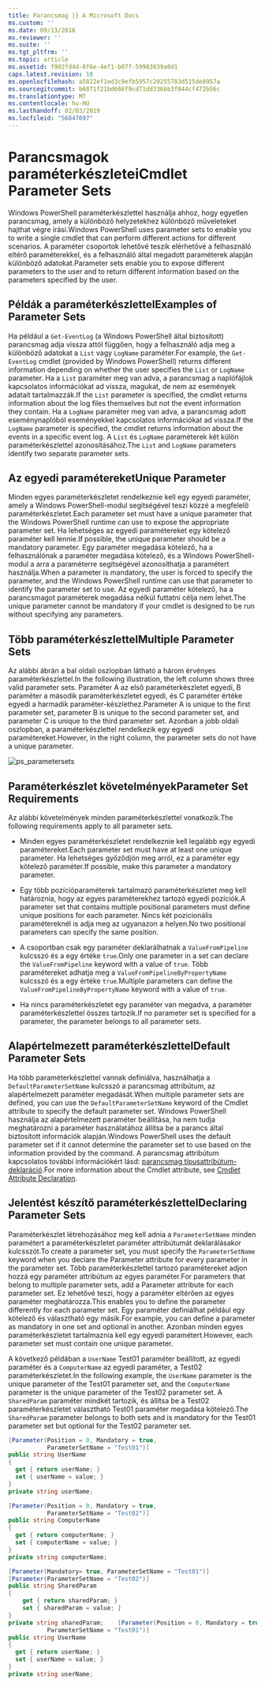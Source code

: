 ```yaml
---
title: Parancsmag |} A Microsoft Docs
ms.custom: ''
ms.date: 09/13/2016
ms.reviewer: ''
ms.suite: ''
ms.tgt_pltfrm: ''
ms.topic: article
ms.assetid: f902fd4d-8f6e-4ef1-b07f-59983039a0d1
caps.latest.revision: 10
ms.openlocfilehash: a5822ef1ed3c9efb5957c20255783d515de8957a
ms.sourcegitcommit: b6871f21bd666f9cd71dd336bb3f844cf472b56c
ms.translationtype: MT
ms.contentlocale: hu-HU
ms.lasthandoff: 02/03/2019
ms.locfileid: "56847697"
---
```

# <a name="cmdlet-parameter-sets"></a><span data-ttu-id="3a2db-102">Parancsmagok paraméterkészletei</span><span class="sxs-lookup"><span data-stu-id="3a2db-102">Cmdlet Parameter Sets</span></span>

<span data-ttu-id="3a2db-103">Windows PowerShell paraméterkészlettel használja ahhoz, hogy egyetlen parancsmag, amely a különböző helyzetekhez különböző műveleteket hajthat végre írási.</span><span class="sxs-lookup"><span data-stu-id="3a2db-103">Windows PowerShell uses parameter sets to enable you to write a single cmdlet that can perform different actions for different scenarios.</span></span> <span data-ttu-id="3a2db-104">A paraméter csoportok lehetővé teszik elérhetővé a felhasználó eltérő paraméterekkel, és a felhasználó által megadott paraméterek alapján különböző adatokat.</span><span class="sxs-lookup"><span data-stu-id="3a2db-104">Parameter sets enable you to expose different parameters to the user and to return different information based on the parameters specified by the user.</span></span>

## <a name="examples-of-parameter-sets"></a><span data-ttu-id="3a2db-105">Példák a paraméterkészlettel</span><span class="sxs-lookup"><span data-stu-id="3a2db-105">Examples of Parameter Sets</span></span>

<span data-ttu-id="3a2db-106">Ha például a `Get-EventLog` (a Windows PowerShell által biztosított) parancsmag adja vissza attól függően, hogy a felhasználó adja meg a különböző adatokat a `List` vagy `LogName` paraméter.</span><span class="sxs-lookup"><span data-stu-id="3a2db-106">For example, the `Get-EventLog` cmdlet (provided by Windows PowerShell) returns different information depending on whether the user specifies the `List` or `LogName` parameter.</span></span> <span data-ttu-id="3a2db-107">Ha a `List` paraméter meg van adva, a parancsmag a naplófájlok kapcsolatos információkat ad vissza, magukat, de nem az események adatait tartalmazzák.</span><span class="sxs-lookup"><span data-stu-id="3a2db-107">If the `List` parameter is specified, the cmdlet returns information about the log files themselves but not the event information they contain.</span></span> <span data-ttu-id="3a2db-108">Ha a `LogName` paraméter meg van adva, a parancsmag adott eseménynaplóból eseményekkel kapcsolatos információkat ad vissza.</span><span class="sxs-lookup"><span data-stu-id="3a2db-108">If the `LogName` parameter is specified, the cmdlet returns information about the events in a specific event log.</span></span> <span data-ttu-id="3a2db-109">A `List` és `LogName` paraméterek két külön paraméterkészlettel azonosításához.</span><span class="sxs-lookup"><span data-stu-id="3a2db-109">The `List` and `LogName` parameters identify two separate parameter sets.</span></span>

## <a name="unique-parameter"></a><span data-ttu-id="3a2db-110">Az egyedi paramétereket</span><span class="sxs-lookup"><span data-stu-id="3a2db-110">Unique Parameter</span></span>

<span data-ttu-id="3a2db-111">Minden egyes paraméterkészletet rendelkeznie kell egy egyedi paraméter, amely a Windows PowerShell-modul segítségével teszi közzé a megfelelő paraméterkészletet.</span><span class="sxs-lookup"><span data-stu-id="3a2db-111">Each parameter set must have a unique parameter that the Windows PowerShell runtime can use to expose the appropriate parameter set.</span></span> <span data-ttu-id="3a2db-112">Ha lehetséges az egyedi paramétereket egy kötelező paraméter kell lennie.</span><span class="sxs-lookup"><span data-stu-id="3a2db-112">If possible, the unique parameter should be a mandatory parameter.</span></span> <span data-ttu-id="3a2db-113">Egy paraméter megadása kötelező, ha a felhasználónak a paraméter megadása kötelező, és a Windows PowerShell-modul a arra a paraméterre segítségével azonosíthatja a paramétert használja.</span><span class="sxs-lookup"><span data-stu-id="3a2db-113">When a parameter is mandatory, the user is forced to specify the parameter, and the Windows PowerShell runtime can use that parameter to identify the parameter set to use.</span></span> <span data-ttu-id="3a2db-114">Az egyedi paraméter kötelező, ha a parancsmagot paraméterek megadása nélkül futtatni célja nem lehet.</span><span class="sxs-lookup"><span data-stu-id="3a2db-114">The unique parameter cannot be mandatory if your cmdlet is designed to be run without specifying any parameters.</span></span>

## <a name="multiple-parameter-sets"></a><span data-ttu-id="3a2db-115">Több paraméterkészlettel</span><span class="sxs-lookup"><span data-stu-id="3a2db-115">Multiple Parameter Sets</span></span>

<span data-ttu-id="3a2db-116">Az alábbi ábrán a bal oldali oszlopban látható a három érvényes paraméterkészlettel.</span><span class="sxs-lookup"><span data-stu-id="3a2db-116">In the following illustration, the left column shows three valid parameter sets.</span></span> <span data-ttu-id="3a2db-117">Paraméter A az első paraméterkészletet egyedi, B paraméter a második paraméterkészletet egyedi, és C paraméter értéke egyedi a harmadik paraméter-készlethez.</span><span class="sxs-lookup"><span data-stu-id="3a2db-117">Parameter A is unique to the first parameter set, parameter B is unique to the second parameter set, and parameter C is unique to the third parameter set.</span></span> <span data-ttu-id="3a2db-118">Azonban a jobb oldali oszlopban, a paraméterkészlettel rendelkezik egy egyedi paramétereket.</span><span class="sxs-lookup"><span data-stu-id="3a2db-118">However, in the right column, the parameter sets do not have a unique parameter.</span></span>

![ps_parametersets](../media/ps-parametersets.gif)

## <a name="parameter-set-requirements"></a><span data-ttu-id="3a2db-120">Paraméterkészlet követelmények</span><span class="sxs-lookup"><span data-stu-id="3a2db-120">Parameter Set Requirements</span></span>

<span data-ttu-id="3a2db-121">Az alábbi követelmények minden paraméterkészlettel vonatkozik.</span><span class="sxs-lookup"><span data-stu-id="3a2db-121">The following requirements apply to all parameter sets.</span></span>

- <span data-ttu-id="3a2db-122">Minden egyes paraméterkészletet rendelkeznie kell legalább egy egyedi paramétereket.</span><span class="sxs-lookup"><span data-stu-id="3a2db-122">Each parameter set must have at least one unique parameter.</span></span> <span data-ttu-id="3a2db-123">Ha lehetséges győződjön meg arról, ez a paraméter egy kötelező paraméter.</span><span class="sxs-lookup"><span data-stu-id="3a2db-123">If possible, make this parameter a mandatory parameter.</span></span>

- <span data-ttu-id="3a2db-124">Egy több pozícióparaméterek tartalmazó paraméterkészletet meg kell határoznia, hogy az egyes paraméterekhez tartozó egyedi pozíciók.</span><span class="sxs-lookup"><span data-stu-id="3a2db-124">A parameter set that contains multiple positional parameters must define unique positions for each parameter.</span></span> <span data-ttu-id="3a2db-125">Nincs két pozicionális paramétereknél is adja meg az ugyanazon a helyen.</span><span class="sxs-lookup"><span data-stu-id="3a2db-125">No two positional parameters can specify the same position.</span></span>

- <span data-ttu-id="3a2db-126">A csoportban csak egy paraméter deklarálhatnak a `ValueFromPipeline` kulcsszó és a egy értéke `true`.</span><span class="sxs-lookup"><span data-stu-id="3a2db-126">Only one parameter in a set can declare the `ValueFromPipeline` keyword with a value of `true`.</span></span> <span data-ttu-id="3a2db-127">Több paramétereket adhatja meg a `ValueFromPipelineByPropertyName` kulcsszó és a egy értéke `true`.</span><span class="sxs-lookup"><span data-stu-id="3a2db-127">Multiple parameters can define the `ValueFromPipelineByPropertyName` keyword with a value of `true`.</span></span>

- <span data-ttu-id="3a2db-128">Ha nincs paraméterkészletet egy paraméter van megadva, a paraméter paraméterkészlettel összes tartozik.</span><span class="sxs-lookup"><span data-stu-id="3a2db-128">If no parameter set is specified for a parameter, the parameter belongs to all parameter sets.</span></span>

## <a name="default-parameter-sets"></a><span data-ttu-id="3a2db-129">Alapértelmezett paraméterkészlettel</span><span class="sxs-lookup"><span data-stu-id="3a2db-129">Default Parameter Sets</span></span>

<span data-ttu-id="3a2db-130">Ha több paraméterkészlettel vannak definiálva, használhatja a `DefaultParameterSetName` kulcsszó a parancsmag attribútum, az alapértelmezett paraméter megadását.</span><span class="sxs-lookup"><span data-stu-id="3a2db-130">When multiple parameter sets are defined, you can use the `DefaultParameterSetName` keyword of the Cmdlet attribute to specify the default parameter set.</span></span> <span data-ttu-id="3a2db-131">Windows PowerShell használja az alapértelmezett paraméter beállítása, ha nem tudja meghatározni a paraméter használatához állítsa be a parancs által biztosított információk alapján.</span><span class="sxs-lookup"><span data-stu-id="3a2db-131">Windows PowerShell uses the default parameter set if it cannot determine the parameter set to use based on the information provided by the command.</span></span> <span data-ttu-id="3a2db-132">A parancsmag attribútum kapcsolatos további információkért lásd: [parancsmag típusattribútum-deklaráció](./cmdlet-attribute-declaration.md).</span><span class="sxs-lookup"><span data-stu-id="3a2db-132">For more information about the Cmdlet attribute, see [Cmdlet Attribute Declaration](./cmdlet-attribute-declaration.md).</span></span>

## <a name="declaring-parameter-sets"></a><span data-ttu-id="3a2db-133">Jelentést készítő paraméterkészlettel</span><span class="sxs-lookup"><span data-stu-id="3a2db-133">Declaring Parameter Sets</span></span>

<span data-ttu-id="3a2db-134">Paraméterkészlet létrehozásához meg kell adnia a `ParameterSetName` minden paramétert a paraméterkészletet paraméter attribútumát deklarálásakor kulcsszót.</span><span class="sxs-lookup"><span data-stu-id="3a2db-134">To create a parameter set, you must specify the `ParameterSetName` keyword when you declare the Parameter attribute for every parameter in the parameter set.</span></span> <span data-ttu-id="3a2db-135">Több paraméterkészlettel tartozó paramétereket adjon hozzá egy paraméter attribútum az egyes paraméter.</span><span class="sxs-lookup"><span data-stu-id="3a2db-135">For parameters that belong to multiple parameter sets, add a Parameter attribute for each parameter set.</span></span> <span data-ttu-id="3a2db-136">Ez lehetővé teszi, hogy a paraméter eltérően az egyes paraméter meghatározza.</span><span class="sxs-lookup"><span data-stu-id="3a2db-136">This enables you to define the parameter differently for each parameter set.</span></span> <span data-ttu-id="3a2db-137">Egy paraméter definiálhat például egy kötelező és választható egy másik.</span><span class="sxs-lookup"><span data-stu-id="3a2db-137">For example, you can define a parameter as mandatory in one set and optional in another.</span></span> <span data-ttu-id="3a2db-138">Azonban minden egyes paraméterkészletet tartalmaznia kell egy egyedi paramétert.</span><span class="sxs-lookup"><span data-stu-id="3a2db-138">However, each parameter set must contain one unique parameter.</span></span>

<span data-ttu-id="3a2db-139">A következő példában a `UserName` Test01 paraméter beállított, az egyedi paraméter és a `ComputerName` az egyedi paraméter, a Test02 paraméterkészletet.</span><span class="sxs-lookup"><span data-stu-id="3a2db-139">In the following example, the `UserName` parameter is the unique parameter of the Test01 parameter set, and the `ComputerName` parameter is the unique parameter of the Test02 parameter set.</span></span> <span data-ttu-id="3a2db-140">A `SharedParam` paraméter mindkét tartozik, és állítsa be a Test02 paraméterkészletet választható Test01 paraméter megadása kötelező.</span><span class="sxs-lookup"><span data-stu-id="3a2db-140">The `SharedParam` parameter belongs to both sets and is mandatory for the Test01 parameter set but optional for the Test02 parameter set.</span></span>

```csharp
[Parameter(Position = 0, Mandatory = true,
           ParameterSetName = "Test01")]
public string UserName
{
  get { return userName; }
  set { userName = value; }
}
private string userName;

[Parameter(Position = 0, Mandatory = true,
           ParameterSetName = "Test02")]
public string ComputerName
{
  get { return computerName; }
  set { computerName = value; }
}
private string computerName;

[Parameter(Mandatory= true, ParameterSetName = "Test01")]
[Parameter(ParameterSetName = "Test02")]
public string SharedParam
{
    get { return sharedParam; }
    set { sharedParam = value; }
}
private string sharedParam;    [Parameter(Position = 0, Mandatory = true,
           ParameterSetName = "Test01")]
public string UserName
{
  get { return userName; }
  set { userName = value; }
}
private string userName;
```
